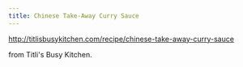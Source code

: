 ```yaml
---
title: Chinese Take-Away Curry Sauce
---
```

http://titlisbusykitchen.com/recipe/chinese-take-away-curry-sauce

from Titli's Busy Kitchen.
